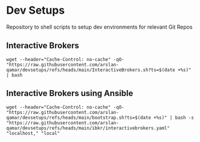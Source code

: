 # Dev Setups
Repository to shell scripts to setup dev environments for relevant Git Repos


## Interactive Brokers 
`wget --header="Cache-Control: no-cache" -qO- "https://raw.githubusercontent.com/arslan-qamar/devsetups/refs/heads/main/InteractiveBrokers.sh?ts=$(date +%s)" | bash`

## Interactive Brokers using Ansible
`wget --header="Cache-Control: no-cache" -qO- "https://raw.githubusercontent.com/arslan-qamar/devsetups/refs/heads/main/bootstrap.sh?ts=$(date +%s)" | bash -s "https://raw.githubusercontent.com/arslan-qamar/devsetups/refs/heads/main/ibkr/interactivebrokers.yaml" "localhost," "local"`
